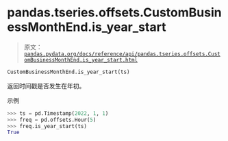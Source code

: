 # pandas.tseries.offsets.CustomBusinessMonthEnd.is_year_start

> 原文：[`pandas.pydata.org/docs/reference/api/pandas.tseries.offsets.CustomBusinessMonthEnd.is_year_start.html`](https://pandas.pydata.org/docs/reference/api/pandas.tseries.offsets.CustomBusinessMonthEnd.is_year_start.html)

```py
CustomBusinessMonthEnd.is_year_start(ts)
```

返回时间戳是否发生在年初。

示例

```py
>>> ts = pd.Timestamp(2022, 1, 1)
>>> freq = pd.offsets.Hour(5)
>>> freq.is_year_start(ts)
True 
```
